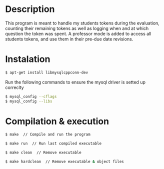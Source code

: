# Description
This program is meant to handle my students tokens during the evaluation, counting their remaining tokens as well as logging when and at which question the token was spent.
A professor mode is added to access all students tokens, and use them in their pre-due date revisions.

# Instalation
```bash
$ apt-get install libmysqlcppconn-dev
```

Run the following commands to ensure the mysql driver is setted up correclty
```bash
$ mysql_config --cflags
$ mysql_config --libs
```

# Compilation & execution
```bash
$ make  // Compile and run the program
```

```bash
$ make run  // Run last compiled executable
```

```bash
$ make clean  // Remove executable
```


```bash
$ make hardclean  // Remove executable & object files
```
